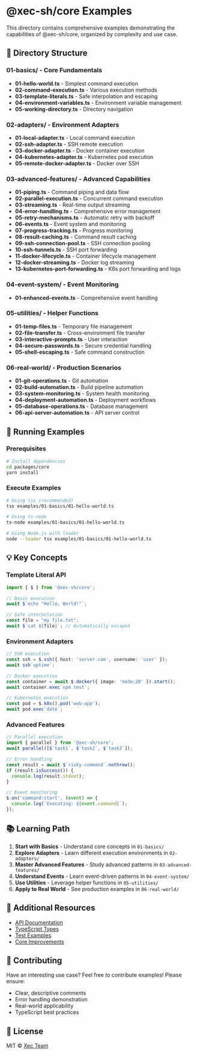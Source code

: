 # @xec-sh/core Examples

This directory contains comprehensive examples demonstrating the capabilities of @xec-sh/core, organized by complexity and use case.

## 📁 Directory Structure

### 01-basics/ - Core Fundamentals
- **01-hello-world.ts** - Simplest command execution
- **02-command-execution.ts** - Various execution methods
- **03-template-literals.ts** - Safe interpolation and escaping
- **04-environment-variables.ts** - Environment variable management
- **05-working-directory.ts** - Directory navigation

### 02-adapters/ - Environment Adapters
- **01-local-adapter.ts** - Local command execution
- **02-ssh-adapter.ts** - SSH remote execution
- **03-docker-adapter.ts** - Docker container execution
- **04-kubernetes-adapter.ts** - Kubernetes pod execution
- **05-remote-docker-adapter.ts** - Docker over SSH

### 03-advanced-features/ - Advanced Capabilities
- **01-piping.ts** - Command piping and data flow
- **02-parallel-execution.ts** - Concurrent command execution
- **03-streaming.ts** - Real-time output streaming
- **04-error-handling.ts** - Comprehensive error management
- **05-retry-mechanisms.ts** - Automatic retry with backoff
- **06-events.ts** - Event system and monitoring
- **07-progress-tracking.ts** - Progress monitoring
- **08-result-caching.ts** - Command result caching
- **09-ssh-connection-pool.ts** - SSH connection pooling
- **10-ssh-tunnels.ts** - SSH port forwarding
- **11-docker-lifecycle.ts** - Container lifecycle management
- **12-docker-streaming.ts** - Docker log streaming
- **13-kubernetes-port-forwarding.ts** - K8s port forwarding and logs

### 04-event-system/ - Event Monitoring
- **01-enhanced-events.ts** - Comprehensive event handling

### 05-utilities/ - Helper Functions
- **01-temp-files.ts** - Temporary file management
- **02-file-transfer.ts** - Cross-environment file transfer
- **03-interactive-prompts.ts** - User interaction
- **04-secure-passwords.ts** - Secure credential handling
- **05-shell-escaping.ts** - Safe command construction

### 06-real-world/ - Production Scenarios
- **01-git-operations.ts** - Git automation
- **02-build-automation.ts** - Build pipeline automation
- **03-system-monitoring.ts** - System health monitoring
- **04-deployment-automation.ts** - Deployment workflows
- **05-database-operations.ts** - Database management
- **06-api-server-automation.ts** - API server control

## 🚀 Running Examples

### Prerequisites
```bash
# Install dependencies
cd packages/core
yarn install
```

### Execute Examples
```bash
# Using tsx (recommended)
tsx examples/01-basics/01-hello-world.ts

# Using ts-node
ts-node examples/01-basics/01-hello-world.ts

# Using Node.js with loader
node --loader tsx examples/01-basics/01-hello-world.ts
```

## 💡 Key Concepts

### Template Literal API
```typescript
import { $ } from '@xec-sh/core';

// Basic execution
await $`echo "Hello, World!"`;

// Safe interpolation
const file = "my file.txt";
await $`cat ${file}`; // Automatically escaped
```

### Environment Adapters
```typescript
// SSH execution
const ssh = $.ssh({ host: 'server.com', username: 'user' });
await ssh`uptime`;

// Docker execution
const container = await $.docker({ image: 'node:20' }).start();
await container.exec`npm test`;

// Kubernetes execution
const pod = $.k8s().pod('web-app');
await pod.exec`date`;
```

### Advanced Features
```typescript
// Parallel execution
import { parallel } from '@xec-sh/core';
await parallel([$`task1`, $`task2`, $`task3`]);

// Error handling
const result = await $`risky-command`.nothrow();
if (result.isSuccess()) {
  console.log(result.stdout);
}

// Event monitoring
$.on('command:start', (event) => {
  console.log(`Executing: ${event.command}`);
});
```

## 📚 Learning Path

1. **Start with Basics** - Understand core concepts in `01-basics/`
2. **Explore Adapters** - Learn different execution environments in `02-adapters/`
3. **Master Advanced Features** - Study advanced patterns in `03-advanced-features/`
4. **Understand Events** - Learn event-driven patterns in `04-event-system/`
5. **Use Utilities** - Leverage helper functions in `05-utilities/`
6. **Apply to Real World** - See production examples in `06-real-world/`

## 🔗 Additional Resources

- [API Documentation](../README.md)
- [TypeScript Types](../src/types/)
- [Test Examples](../test/)
- [Core Improvements](../docs/CORE_IMPROVEMENTS.md)

## 🤝 Contributing

Have an interesting use case? Feel free to contribute examples! Please ensure:
- Clear, descriptive comments
- Error handling demonstration
- Real-world applicability
- TypeScript best practices

## 📄 License

MIT © [Xec Team](https://github.com/xec-sh)
